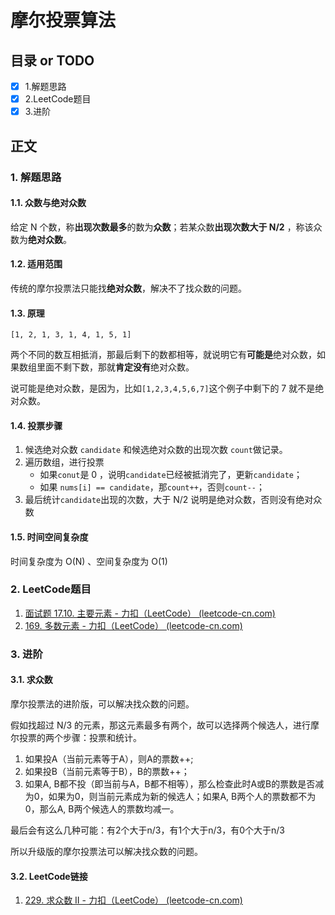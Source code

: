 # 摩尔投票算法
## 目录 or TODO
- [x] 1.解题思路
- [x] 2.LeetCode题目
- [x] 3.进阶
## 正文

### 1. 解题思路

#### 1.1. 众数与绝对众数

给定 N 个数，称**出现次数最多**的数为**众数**；若某众数**出现次数大于 N/2** ，称该众数为**绝对众数**。

#### 1.2. 适用范围

传统的摩尔投票法只能找**绝对众数**，解决不了找众数的问题。

#### 1.3. 原理

`[1, 2, 1, 3, 1, 4, 1, 5, 1]`

两个不同的数互相抵消，那最后剩下的数都相等，就说明它有**可能是**绝对众数，如果数组里面不剩下数，那就**肯定没有**绝对众数。

说可能是绝对众数，是因为，比如`[1,2,3,4,5,6,7]`这个例子中剩下的 7 就不是绝对众数。

#### 1.4. 投票步骤

1. 候选绝对众数 `candidate` 和候选绝对众数的出现次数 `count`做记录。
2. 遍历数组，进行投票
   - 如果`conut`是 0 ，说明`candidate`已经被抵消完了，更新`candidate`；
   - 如果 `nums[i] == candidate`，那`count++`，否则`count--`；
3. 最后统计`candidate`出现的次数，大于 N/2 说明是绝对众数，否则没有绝对众数

#### 1.5. 时间空间复杂度

时间复杂度为 O(N) 、空间复杂度为 O(1) 

### 2. LeetCode题目

1. [面试题 17.10. 主要元素 - 力扣（LeetCode） (leetcode-cn.com)](https://leetcode-cn.com/problems/find-majority-element-lcci/)
2. [169. 多数元素 - 力扣（LeetCode） (leetcode-cn.com)](https://leetcode-cn.com/problems/majority-element/)

### 3. 进阶

#### 3.1. 求众数

摩尔投票法的进阶版，可以解决找众数的问题。

假如找超过 N/3 的元素，那这元素最多有两个，故可以选择两个候选人，进行摩尔投票的两个步骤：投票和统计。

1. 如果投A（当前元素等于A），则A的票数++;
2. 如果投B（当前元素等于B），B的票数++；
3. 如果A, B都不投（即当前与A，B都不相等），那么检查此时A或B的票数是否减为0，如果为0，则当前元素成为新的候选人；如果A, B两个人的票数都不为0，那么A, B两个候选人的票数均减一。

最后会有这么几种可能：有2个大于n/3，有1个大于n/3，有0个大于n/3

所以升级版的摩尔投票法可以解决找众数的问题。

#### 3.2. LeetCode链接

1. [229. 求众数 II - 力扣（LeetCode） (leetcode-cn.com)](https://leetcode-cn.com/problems/majority-element-ii/)

